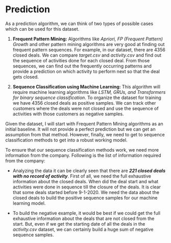 # Prediction

As a prediction algorithm, we can think of two types of possible cases which can be used for this dataset.

1. **Frequent Pattern Mining:** Algorithms like *Apriori, FP (Frequent Pattern) Growth* and other pattern mining algorithms are very good at finding out frequent pattern sequences. For example, in our dataset, there are 4356 closed deals. We can compare *target.csv* and *activity.csv* and find out the sequence of activities done for each closed deal. From those sequences, we can find out the frequently occurring patterns and provide a prediction on which activity to perform next so that the deal gets closed.

2. **Sequence Classification using Machine Learning:** This algorithm will require machine learning algorithms like *LSTM, GRUs, and Transformers for binary sequence classification*. To organize the dataset for training we have 4356 closed deals as positive samples. We can track other customers where the deals were not closed and use the sequence of activities with those customers as negative samples. 

Given the dataset, I will start with Frequent Pattern Mining algorithms as an initial baseline. It will not provide a perfect prediction but we can get an assumption from that method. However, finally, we need to get to sequence classification methods to get into a robust working model. <br/>

To ensure that our sequence classification methods work, we need more information from the company. Following is the list of information required from the company:

- Analyzing the data it can be clearly seen that there are ***221 closed deals with no record of activity***. First of all, we need the full exhaustive information about the closed deals. When did the deal start and what activities were done in sequence till the closure of the deals. It is clear that some deals started before 9-1-2020. We need the data about the closed deals to build the positive sequence samples for our machine learning model.

- To build the negative example, it would be best if we could get the full exhaustive information about the deals that are not closed from the start. But, even if we get the starting date of all the deals in the *activity.csv* dataset, we can certainly build a huge sum of negative sequence samples.